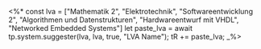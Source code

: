 <%*
const lva = ["Mathematik 2", "Elektrotechnik", "Softwareentwicklung 2", "Algorithmen und Datenstrukturen", "Hardwareentwurf mit VHDL", "Networked Embedded Systems"]
let paste_lva = await tp.system.suggester(lva, lva, true, "LVA Name");
tR += paste_lva;
_%>